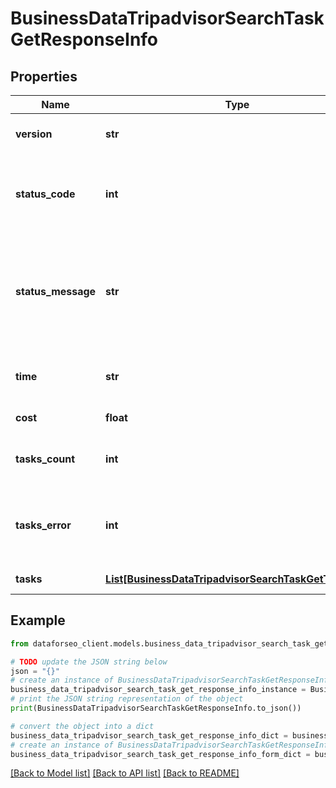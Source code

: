 # BusinessDataTripadvisorSearchTaskGetResponseInfo


## Properties

Name | Type | Description | Notes
------------ | ------------- | ------------- | -------------
**version** | **str** | the current version of the API | [optional] 
**status_code** | **int** | general status code you can find the full list of the response codes here | [optional] 
**status_message** | **str** | general informational message you can find the full list of general informational messages here | [optional] 
**time** | **str** | total execution time, seconds | [optional] 
**cost** | **float** | total tasks cost, USD | [optional] 
**tasks_count** | **int** | the number of tasks in the tasks array | [optional] 
**tasks_error** | **int** | the number of tasks in the tasks array returned with an error | [optional] 
**tasks** | [**List[BusinessDataTripadvisorSearchTaskGetTaskInfo]**](BusinessDataTripadvisorSearchTaskGetTaskInfo.md) | array of tasks | [optional] 

## Example

```python
from dataforseo_client.models.business_data_tripadvisor_search_task_get_response_info import BusinessDataTripadvisorSearchTaskGetResponseInfo

# TODO update the JSON string below
json = "{}"
# create an instance of BusinessDataTripadvisorSearchTaskGetResponseInfo from a JSON string
business_data_tripadvisor_search_task_get_response_info_instance = BusinessDataTripadvisorSearchTaskGetResponseInfo.from_json(json)
# print the JSON string representation of the object
print(BusinessDataTripadvisorSearchTaskGetResponseInfo.to_json())

# convert the object into a dict
business_data_tripadvisor_search_task_get_response_info_dict = business_data_tripadvisor_search_task_get_response_info_instance.to_dict()
# create an instance of BusinessDataTripadvisorSearchTaskGetResponseInfo from a dict
business_data_tripadvisor_search_task_get_response_info_form_dict = business_data_tripadvisor_search_task_get_response_info.from_dict(business_data_tripadvisor_search_task_get_response_info_dict)
```
[[Back to Model list]](../README.md#documentation-for-models) [[Back to API list]](../README.md#documentation-for-api-endpoints) [[Back to README]](../README.md)


